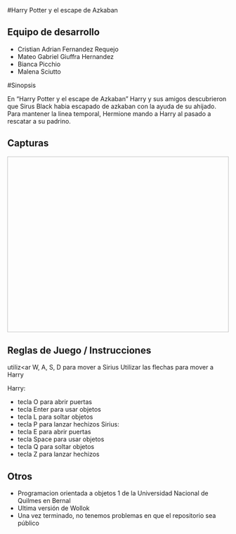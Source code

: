 #Harry Potter y el escape de Azkaban


## Equipo de desarrollo

- Cristian Adrian Fernandez Requejo
- Mateo Gabriel Giuffra Hernandez
- Bianca Picchio
- Malena Sciutto

#Sinopsis

En “Harry Potter y el escape de Azkaban” Harry y sus amigos descubrieron que Sirus Black habia escapado de azkaban con la ayuda de su ahijado. Para mantener la linea temporal, Hermione mando a Harry al pasado a rescatar a su padrino.

## Capturas

<img assets="fondoReglas.png" width="1000px" height="400px"> 

## Reglas de Juego / Instrucciones

utiliz<ar W, A, S, D para mover a Sirius
Utilizar las flechas para mover a Harry

Harry:
- tecla O para abrir puertas
- tecla Enter para usar objetos
- tecla L para soltar objetos
- tecla P para lanzar hechizos
Sirius:
- tecla E para abrir puertas
- tecla Space para usar objetos
- tecla Q para soltar objetos
- tecla Z para lanzar hechizos 


## Otros

- Programacion orientada a objetos 1 de la Universidad Nacional de Quilmes en Bernal
- Ultima versión de Wollok
- Una vez terminado, no tenemos problemas en que el repositorio sea público
